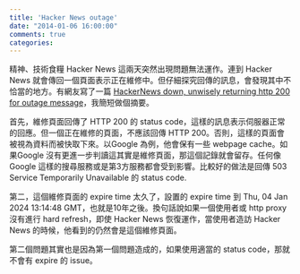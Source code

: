 ```yaml
---
title: 'Hacker News outage'
date: "2014-01-06 16:00:00"
comments: true
categories: 
---
```

精神、技術食糧 Hacker News 這兩天突然出現問題無法運作。連到 Hacker News 就會傳回一個頁面表示正在維修中。但仔細探究回傳的訊息，會發現其中不恰當的地方。有網友寫了一篇 [HackerNews down, unwisely returning http 200 for outage message](http://bibwild.wordpress.com/2014/01/06/hackernews_http_200_outage/)，我簡短做個摘要。

首先，維修頁面回傳了 HTTP 200 的 status code，這樣的訊息表示伺服器正常的回應。但一個正在維修的頁面，不應該回傳 HTTP 200。否則，這樣的頁面會被視為資料而被快取下來。以Google 為例，他會保有一些 webpage cache。如果Google 沒有更進一步判讀這其實是維修頁面，那這個記錄就會留存。任何像 Google 這樣的搜尋服務或是第3方服務都會受到影響。比較好的做法是回傳 503 Service Temporarily Unavailable 的 status code.

第二，這個維修頁面的 expire time 太久了，設置的 expire time 到 Thu, 04 Jan 2024 13:14:48 GMT，也就是10年之後。換句話說如果一個使用者或 http proxy 沒有進行 hard refresh，即使 Hacker News 恢復運作，當使用者造訪 Hacker News 的時候，他看到的仍然會是這個維修頁面。

第二個問題其實也是因為第一個問題造成的，如果使用適當的 status code，那就不會有 expire 的 issue。